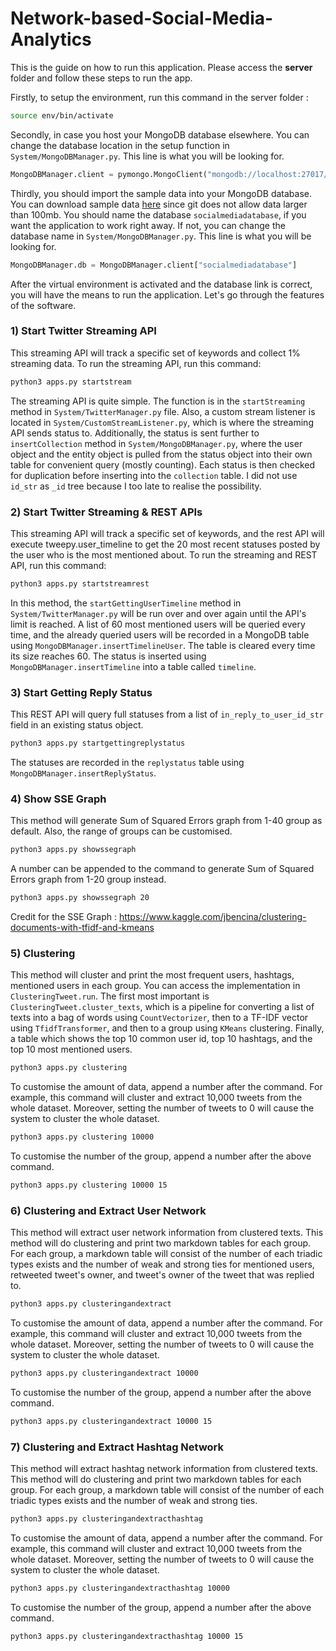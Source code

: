 # Network-based-Social-Media-Analytics

This is the guide on how to run this application. Please access the **server** folder and follow these steps to run the app.

Firstly, to setup the environment, run this command in the server folder :

```bash
source env/bin/activate
```

Secondly, in case you host your MongoDB database elsewhere. You can change the database location in the setup function in `System/MongoDBManager.py`. This line is what you will be looking for.

```python
MongoDBManager.client = pymongo.MongoClient("mongodb://localhost:27017/")
```

Thirdly, you should import the sample data into your MongoDB database. You can download sample data [here](https://drive.google.com/open?id=1GqjMegZncrWFRlZZy4nHL1xKTJ-iHaTg) since git does not allow data larger than 100mb. You should name the database `socialmediadatabase`, if you want the application to work right away. If not, you can change the database name in `System/MongoDBManager.py`. This line is what you will be looking for.

```python
MongoDBManager.db = MongoDBManager.client["socialmediadatabase"]
```

After the virtual environment is activated and the database link is correct, you will have the means to run the application. Let's go through the features of the software.


### 1) Start Twitter Streaming API
This streaming API will track a specific set of keywords and collect 1% streaming data. To run the streaming API, run this command: 

```bash
python3 apps.py startstream
```

The streaming API is quite simple. The function is in the `startStreaming` method in `System/TwitterManager.py` file. Also, a custom stream listener is located in `System/CustomStreamListener.py`, which is where the streaming API sends status to. Additionally, the status is sent further to `insertCollection` method in `System/MongoDBManager.py`, where the user object and the entity object is pulled from the status object into their own table for convenient query (mostly counting). Each status is then checked for duplication before inserting into the `collection` table. I did not use `id_str` as `_id` tree because I too late to realise the possibility.

### 2) Start Twitter Streaming & REST APIs 
This streaming API will track a specific set of keywords, and the rest API will execute tweepy.user_timeline to get the 20 most recent statuses posted by the user who is the most mentioned about. To run the streaming and REST API, run this command: 

```bash
python3 apps.py startstreamrest
```

In this method, the `startGettingUserTimeline` method in `System/TwitterManager.py` will be run over and over again until the API's limit is reached. A list of 60 most mentioned users will be queried every time, and the already queried users will be recorded in a MongoDB table using `MongoDBManager.insertTimelineUser`. The table is cleared every time its size reaches 60. The status is inserted using `MongoDBManager.insertTimeline` into a table called `timeline`.

### 3) Start Getting Reply Status
This REST API will query full statuses from a list of `in_reply_to_user_id_str` field in an existing status object. 

```bash
python3 apps.py startgettingreplystatus
```

The statuses are recorded in the `replystatus` table using `MongoDBManager.insertReplyStatus`.

### 4) Show SSE Graph
This method will generate Sum of Squared Errors graph from 1-40 group as default. Also, the range of groups can be customised.

```bash
python3 apps.py showssegraph
```

A number can be appended to the command to generate Sum of Squared Errors graph from 1-20 group instead.

```bash
python3 apps.py showssegraph 20
```

Credit for the SSE Graph : https://www.kaggle.com/jbencina/clustering-documents-with-tfidf-and-kmeans

### 5) Clustering
This method will cluster and print the most frequent users, hashtags, mentioned users in each group. You can access the implementation in `ClusteringTweet.run`. The first most important is `ClusteringTweet.cluster_texts`, which is a pipeline for converting a list of texts into a bag of words using `CountVectorizer`, then to a TF-IDF vector using `TfidfTransformer`, and then to a group using `KMeans` clustering. Finally, a table which shows the top 10 common user id, top 10 hashtags, and the top 10 most mentioned users. 

```bash
python3 apps.py clustering
```

To customise the amount of data, append a number after the command. For example, this command will cluster and extract 10,000 tweets from the whole dataset. Moreover, setting the number of tweets to 0 will cause the system to cluster the whole dataset.

```bash
python3 apps.py clustering 10000
```

To customise the number of the group, append a number after the above command.

```bash
python3 apps.py clustering 10000 15
```

### 6) Clustering and Extract User Network
This method will extract user network information from clustered texts. This method will do clustering and print two markdown tables for each group. For each group, a markdown table will consist of the number of each triadic types exists and the number of weak and strong ties for mentioned users, retweeted tweet's owner, and tweet's owner of the tweet that was replied to.

```bash
python3 apps.py clusteringandextract
```

To customise the amount of data, append a number after the command. For example, this command will cluster and extract 10,000 tweets from the whole dataset. Moreover, setting the number of tweets to 0 will cause the system to cluster the whole dataset.

```bash
python3 apps.py clusteringandextract 10000
```

To customise the number of the group, append a number after the above command.

```bash
python3 apps.py clusteringandextract 10000 15
```

### 7) Clustering and Extract Hashtag Network
This method will extract hashtag network information from clustered texts. This method will do clustering and print two markdown tables for each group. For each group, a markdown table will consist of the number of each triadic types exists and the number of weak and strong ties.

```bash
python3 apps.py clusteringandextracthashtag
```

To customise the amount of data, append a number after the command. For example, this command will cluster and extract 10,000 tweets from the whole dataset. Moreover, setting the number of tweets to 0 will cause the system to cluster the whole dataset.

```bash
python3 apps.py clusteringandextracthashtag 10000
```

To customise the number of the group, append a number after the above command.

```bash
python3 apps.py clusteringandextracthashtag 10000 15
```
